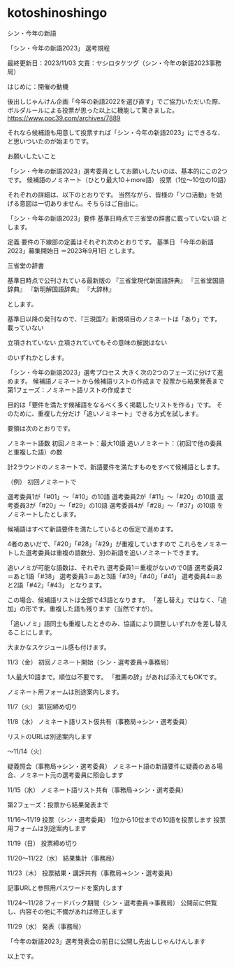 # kotoshinoshingo
シン・今年の新語

「シン・今年の新語2023」 選考規程

最終更新日：2023/11/03
文責：ヤシロタケツグ（シン・今年の新語2023事務局）

はじめに：開催の動機

後出しじゃんけん企画「今年の新語2022を選び直す」でご協力いただいた際、ボルダルールによる投票が思った以上に機能して驚きました。
https://www.poc39.com/archives/7889

それなら候補語も用意して投票すれば「シン・今年の新語2023」にできるな、と思いついたのが始まりです。

お願いしたいこと

「シン・今年の新語2023」選考委員としてお願いしたいのは、基本的にこの2つです。
候補語のノミネート（ひとり最大10＋more語）
投票（1位～10位の10語）

それぞれの詳細は、以下のとおりです。
当然ながら、皆様の「ソロ活動」を妨げる意図は一切ありません。そちらはご自由に。

「シン・今年の新語2023」要件
基準日時点で三省堂の辞書に載っていない語
とします。

定義
要件の下線部の定義はそれぞれ次のとおりです。
基準日
「今年の新語2023」募集開始日
＝2023年9月1日
とします。

三省堂の辞書

基準日時点で公刊されている最新版の
『三省堂現代新国語辞典』
『三省堂国語辞典』
『新明解国語辞典』
『大辞林』

とします。

基準日以降の発刊なので、『三現国7』新規項目のノミネートは「あり」です。
載っていない

立項されていない
立項されていてもその意味の解説はない

のいずれかとします。

「シン・今年の新語2023」選考プロセス
大きく次の2つのフェーズに分けて進めます。
候補語ノミネートから候補語リストの作成まで
投票から結果発表まで
第1フェーズ：ノミネート語リストの作成まで

目的は「要件を満たす候補語をなるべく多く掲載したリストを作る」です。
そのために、重複した分だけ「追いノミネート」できる方式を試します。

要領は次のとおりです。

ノミネート語数
初回ノミネート：最大10語
追いノミネート：（初回で他の委員と重複した語）の数

計2ラウンドのノミネートで、新語要件を満たすものをすべて候補語とします。

（例）
初回ノミネートで

選考委員1が「#01」～「#10」の10語
選考委員2が「#11」～「#20」の10語
選考委員3が「#20」～「#29」の10語
選考委員4が「#28」～「#37」の10語
をノミネートしたとします。

候補語はすべて新語要件を満たしているとの仮定で進めます。

4者のあいだで、「#20」「#28」「#29」が重複していますので
これらをノミネートした選考委員は重複の語数分、別の新語を追いノミネートできます。

追いノミが可能な語数は、それぞれ
選考委員1＝重複がないので0語
選考委員2＝あと1語「#38」
選考委員3＝あと3語「#39」「#40」「#41」
選考委員4＝あと2語「#42」「#43」
となります。

この場合、候補語リストは全部で43語となります。
「差し替え」ではなく、「追加」の形です。重複した語も残ります（当然ですが）。

「追いノミ」語同士も重複したときのみ、協議により調整しいずれかを差し替えることにします。

大まかなスケジュール感も付けます。

11/3（金）
初回ノミネート開始（シン・選考委員→事務局）

1人最大10語まで。順位は不要です。
「推薦の辞」があれば添えてもOKです。

ノミネート用フォームは別途案内します。

11/7（火）
第1回締め切り

11/8（水）
ノミネート語リスト仮共有（事務局→シン・選考委員）

リストのURLは別途案内します

～11/14（火）

疑義照会（事務局→シン・選考委員）
ノミネート語の新語要件に疑義のある場合、ノミネート元の選考委員に照会します

11/15（水）
ノミネート語リスト共有（事務局→シン・選考委員）

第2フェーズ：投票から結果発表まで

11/16～11/19
投票（シン・選考委員）
1位から10位までの10語を投票します
投票用フォームは別途案内します

11/19（日）
投票締め切り

11/20～11/22（水）
結果集計（事務局）

11/23（木）
投票結果・講評共有（事務局→シン・選考委員）

記事URLと参照用パスワードを案内します

11/24～11/28
 フィードバック期間（シン・選考委員→事務局）
公開前に供覧し、内容その他に不備があれば修正します

11/29（水）
 発表（事務局）

「今年の新語2023」選考発表会の前日に公開し先出しじゃんけんします

以上です。
